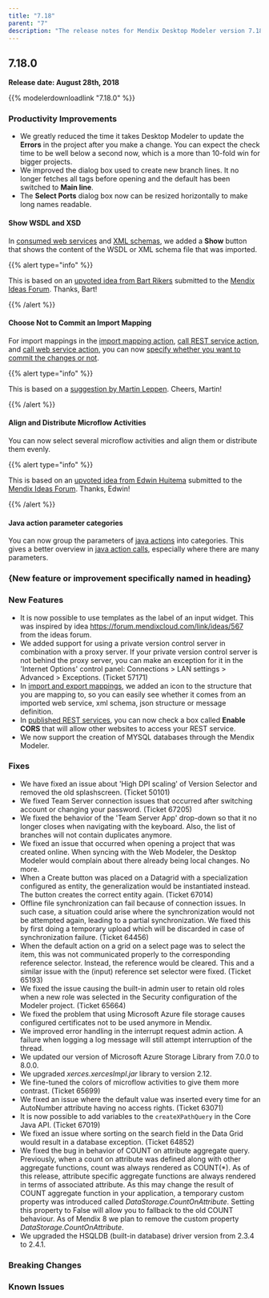 ```yaml
---
title: "7.18"
parent: "7"
description: "The release notes for Mendix Desktop Modeler version 7.18 (including all patches) with details on new features, bug fixes, and known issues."
---
```


## 7.18.0

**Release date: August 28th, 2018**

{{% modelerdownloadlink "7.18.0" %}}

### Productivity Improvements

* We greatly reduced the time it takes Desktop Modeler to update the **Errors** in the project after you make a change. You can expect the check time to be well below a second now, which is a more than 10-fold win for bigger projects.
* We improved the dialog box used to create new branch lines. It no longer fetches all tags before opening and the default has been switched to **Main line**.
* The **Select Ports** dialog box now can be resized horizontally to make long names readable.

#### Show WSDL and XSD

In [consumed web services](/refguide/consumed-web-service) and [XML schemas](/refguide/xml-schemas), we added a **Show** button that shows the content of the WSDL or XML schema file that was imported.

{{% alert type="info" %}}

This is based on an [upvoted idea from Bart Rikers](https://forum.mendixcloud.com/link/ideas/280) submitted to the [Mendix Ideas Forum](https://forum.mendixcloud.com/link/ideas). Thanks, Bart!

{{% /alert %}}

#### Choose Not to Commit an Import Mapping

For import mappings in the [import mapping action](/refguide/import-mapping-action#commit), [call REST service action](/refguide/call-rest-action), and [call web service action](/refguide/call-web-service-action), you can now [specify whether you want to commit the changes or not](/refguide/import-mapping-action#commit).

{{% alert type="info" %}}

This is based on a [suggestion by Martin Leppen](https://forum.mendixcloud.com/link/questions/90534). Cheers, Martin!

{{% /alert %}}

#### Align and Distribute Microflow Activities

You can now select several microflow activities and align them or distribute them evenly.

{{% alert type="info" %}}

This is based on an [upvoted idea from Edwin Huitema](https://forum.mendixcloud.com/link/ideas/831) submitted to the [Mendix Ideas Forum](https://forum.mendixcloud.com/link/ideas). Thanks, Edwin!

{{% /alert %}}

#### Java action parameter categories

You can now group the parameters of [java actions](https://docs.mendix.com/refguide/java-actions) into categories. This gives a better overview in [java action calls](https://docs.mendix.com/refguide/java-action-call), especially where there are many parameters.

### {New feature or improvement specifically named in heading}

### New Features

* It is now possible to use templates as the label of an input widget. This was inspired by idea https://forum.mendixcloud.com/link/ideas/567 from the ideas forum.
* We added support for using a private version control server in combination with a proxy server. If your private version control server is not behind the proxy server, you can make an exception for it in the 'Internet Options' control panel: Connections > LAN settings > Advanced > Exceptions. (Ticket 57171)
* In [import and export mappings](https://docs.mendix.com/refguide/mapping-documents), we added an icon to the structure that you are mapping to, so you can easily see whether it comes from an imported web service, xml schema, json structure or message definition.
* In [published REST services](https://docs.mendix.com/refguide/published-rest-service), you can now check a box called **Enable CORS** that will allow other websites to access your REST service.
* We now support the creation of MYSQL databases through the Mendix Modeler.

### Fixes

* We have fixed an issue about 'High DPI scaling' of Version Selector and removed the old splashscreen. (Ticket 50101)
* We fixed Team Server connection issues that occurred after switching account or changing your password. (Ticket 67205)
* We fixed the behavior of the 'Team Server App' drop-down so that it no longer closes when navigating with the keyboard. Also, the list of branches will not contain duplicates anymore.
* We fixed an issue that occurred when opening a project that was created online. When syncing with the Web Modeler, the Desktop Modeler would complain about there already being local changes. No more.
* When a Create button was placed on a Datagrid with a specialization configured as entity, the generalization would be instantiated instead. The button creates the correct entity again. (Ticket 67014)
* Offline file synchronization can fail because of connection issues. In such case, a situation could arise where the synchronization would not be attempted again, leading to a partial synchronization. We fixed this by first doing a temporary upload which will be discarded in case of synchronization failure. (Ticket 64456)
* When the default action on a grid on a select page was to select the item, this was not communicated properly to the corresponding reference selector. Instead, the reference would be cleared. This and a similar issue with the (input) reference set selector were fixed. (Ticket 65193)
* We fixed the issue causing the built-in admin user to retain old roles when a new role was selected in the Security configuration of the Modeler project. (Ticket 65664)
* We fixed the problem that using Microsoft Azure file storage causes configured certificates not to be used anymore in Mendix.
* We improved error handling in the interrupt request admin action. A failure when logging a log message will still attempt interruption of the thread.
* We updated our version of Microsoft Azure Storage Library from 7.0.0 to 8.0.0.
* We upgraded _xerces.xercesImpl.jar_ library to version 2.12.
* We fine-tuned the colors of microflow activities to give them more contrast. (Ticket 65699)
* We fixed an issue where the default value was inserted every time for an AutoNumber attribute having no access rights. (Ticket 63071)
* It is now possible to add variables to the `createXPathQuery` in the Core Java API. (Ticket 67019)
* We fixed an issue where sorting on the search field in the Data Grid would result in a database exception. (Ticket 64852)
* We fixed the bug in behavior of COUNT on attribute aggregate query. Previously, when a count on attribute was defined along with other aggregate functions, count was always rendered as COUNT(*). As of this release, attribute specific aggregate functions are always rendered in terms of associated attribute. As this may change the result of COUNT aggregate function in your application, a temporary custom property was introduced called _DataStorage.CountOnAttribute_. Setting this property to False will allow you to fallback to the old COUNT behaviour. 
  As of Mendix 8 we plan to remove the custom property _DataStorage.CountOnAttribute_.
* We upgraded the HSQLDB (built-in database) driver version from 2.3.4 to 2.4.1.

### Breaking Changes

### Known Issues

[//]: # (Each known issue needs a Zendesk ticket number, so please include that for any new known issue.)

